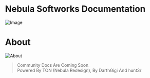 # Nebula Softworks Documentation

![Image](https://raw.githubusercontent.com/Nebula-Softworks/docs/refs/heads/master/Documentation%20Cover%20Image.png)

# About

![About](https://raw.githubusercontent.com/Nebula-Softworks/docs/refs/heads/master/Documentation%20About.png)

> Community Docs Are Coming Soon.  
> Powered By TON (Nebula Redesign), By DarthGigi And hunt3r
